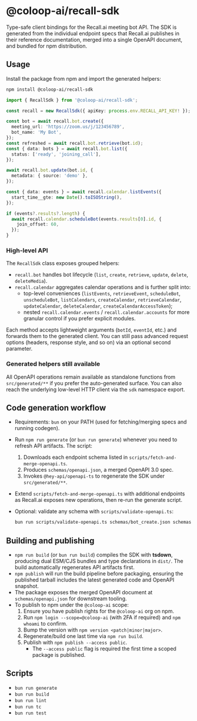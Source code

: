 # @coloop-ai/recall-sdk

Type-safe client bindings for the Recall.ai meeting bot API. The SDK is generated from the individual endpoint specs that Recall.ai publishes in their reference documentation, merged into a single OpenAPI document, and bundled for npm distribution.

## Usage

Install the package from npm and import the generated helpers:

```bash
npm install @coloop-ai/recall-sdk
```

```ts
import { RecallSdk } from '@coloop-ai/recall-sdk';

const recall = new RecallSdk({ apiKey: process.env.RECALL_API_KEY! });

const bot = await recall.bot.create({
  meeting_url: 'https://zoom.us/j/123456789',
  bot_name: 'My Bot',
});
const refreshed = await recall.bot.retrieve(bot.id);
const { data: bots } = await recall.bot.list({
  status: ['ready', 'joining_call'],
});

await recall.bot.update(bot.id, {
  metadata: { source: 'demo' },
});

const { data: events } = await recall.calendar.listEvents({
  start_time__gte: new Date().toISOString(),
});

if (events?.results?.length) {
  await recall.calendar.scheduleBot(events.results[0].id, {
    join_offset: 60,
  });
}
```

### High-level API

The `RecallSdk` class exposes grouped helpers:

- `recall.bot` handles bot lifecycle (`list`, `create`, `retrieve`, `update`, `delete`, `deleteMedia`).
- `recall.calendar` aggregates calendar operations and is further split into:
  - top-level conveniences (`listEvents`, `retrieveEvent`, `scheduleBot`, `unscheduleBot`, `listCalendars`, `createCalendar`, `retrieveCalendar`, `updateCalendar`, `deleteCalendar`, `createCalendarAccessToken`);
  - nested `recall.calendar.events` / `recall.calendar.accounts` for more granular control if you prefer explicit modules.

Each method accepts lightweight arguments (`botId`, `eventId`, etc.) and forwards them to the generated client. You can still pass advanced request options (headers, response style, and so on) via an optional second parameter.

### Generated helpers still available

All OpenAPI operations remain available as standalone functions from `src/generated/**` if you prefer the auto-generated surface. You can also reach the underlying low-level HTTP client via the `sdk` namespace export.

## Code generation workflow

- Requirements: `bun` on your PATH (used for fetching/merging specs and running codegen).
- Run `npm run generate` (or `bun run generate`) whenever you need to refresh API artifacts. The script:
  1. Downloads each endpoint schema listed in `scripts/fetch-and-merge-openapi.ts`.
  2. Produces `schemas/openapi.json`, a merged OpenAPI 3.0 spec.
  3. Invokes `@hey-api/openapi-ts` to regenerate the SDK under `src/generated/**`.
- Extend `scripts/fetch-and-merge-openapi.ts` with additional endpoints as Recall.ai exposes new operations, then re-run the generate script.
- Optional: validate any schema with `scripts/validate-openapi.ts`:

  ```bash
  bun run scripts/validate-openapi.ts schemas/bot_create.json schemas/openapi.json
  ```

## Building and publishing

- `npm run build` (or `bun run build`) compiles the SDK with **tsdown**, producing dual ESM/CJS bundles and type declarations in `dist/`. The build automatically regenerates API artifacts first.
- `npm publish` will run the build pipeline before packaging, ensuring the published tarball includes the latest generated code and OpenAPI snapshot.
- The package exposes the merged OpenAPI document at `schemas/openapi.json` for downstream tooling.
- To publish to npm under the `@coloop-ai` scope:
  1. Ensure you have publish rights for the `@coloop-ai` org on npm.
  2. Run `npm login --scope=@coloop-ai` (with 2FA if required) and `npm whoami` to confirm.
  3. Bump the version with `npm version <patch|minor|major>`.
  4. Regenerate/build one last time via `npm run build`.
  5. Publish with `npm publish --access public`.
     - The `--access public` flag is required the first time a scoped package is published.

## Scripts

- `bun run generate`
- `bun run build`
- `bun run lint`
- `bun run tc`
- `bun run test`
